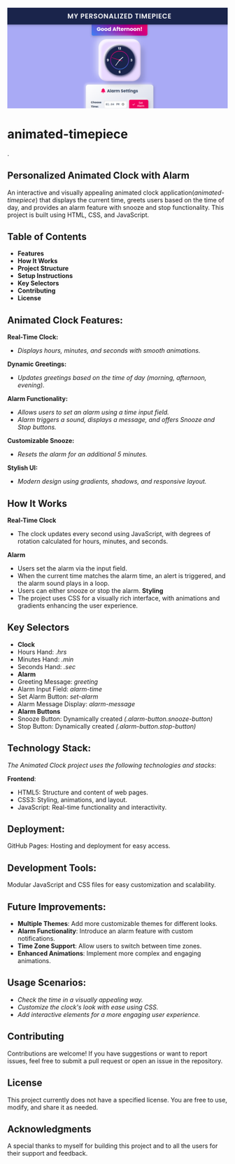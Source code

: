 ![Preview](./assets/preview.png)

# animated-timepiece
.
## Personalized Animated Clock with Alarm
An interactive and visually appealing animated clock application(*animated-timepiece*) that displays the current time, greets users based on the time of day, and provides an alarm feature with snooze and stop functionality. This project is built using HTML, CSS, and JavaScript.


## Table of Contents
- **Features**
- **How It Works**
- **Project Structure**
- **Setup Instructions**
- **Key Selectors**
- **Contributing**
- **License**



## Animated Clock Features:
 **Real-Time Clock:**
- *Displays hours, minutes, and seconds with smooth animations.*
  
 **Dynamic Greetings:**
- *Updates greetings based on the time of day (morning, afternoon, evening).*
  
 **Alarm Functionality:**
- *Allows users to set an alarm using a time input field.*
- *Alarm triggers a sound, displays a message, and offers Snooze and Stop buttons.*
  
 **Customizable Snooze:**
- *Resets the alarm for an additional 5 minutes.*
  
 **Stylish UI:**
- *Modern design using gradients, shadows, and responsive layout.*

## How It Works
**Real-Time Clock**
- The clock updates every second using JavaScript, with degrees of rotation calculated for hours, minutes, and seconds.

**Alarm**
- Users set the alarm via the input field.
- When the current time matches the alarm time, an alert is triggered, and the alarm sound plays in a loop.
- Users can either snooze or stop the alarm.
**Styling**
- The project uses CSS for a visually rich interface, with animations and gradients enhancing the user experience.


## Key Selectors
- **Clock**
- Hours Hand: *.hrs*
- Minutes Hand: *.min*
- Seconds Hand: *.sec*
- **Alarm**
- Greeting Message: *greeting*
- Alarm Input Field: *alarm-time*
- Set Alarm Button: *set-alarm*
- Alarm Message Display: *alarm-message*
- **Alarm Buttons**
- Snooze Button: Dynamically created *(.alarm-button.snooze-button)*
- Stop Button: Dynamically created *(.alarm-button.stop-button)*




## Technology Stack:
*The Animated Clock project uses the following technologies and stacks*:

**Frontend**:
- HTML5: Structure and content of web pages.
- CSS3: Styling, animations, and layout.
- JavaScript: Real-time functionality and interactivity.


## Deployment:
GitHub Pages: Hosting and deployment for easy access.


## Development Tools:
Modular JavaScript and CSS files for easy customization and scalability.


## Future Improvements:
- **Multiple Themes**: Add more customizable themes for different looks.
- **Alarm Functionality**: Introduce an alarm feature with custom notifications.
- **Time Zone Support**: Allow users to switch between time zones.
- **Enhanced Animations**: Implement more complex and engaging animations.


## Usage Scenarios:
- *Check the time in a visually appealing way.*
- *Customize the clock's look with ease using CSS.*
- *Add interactive elements for a more engaging user experience.*


## Contributing
Contributions are welcome! If you have suggestions or want to report issues, feel free to submit a pull request or open an issue in the repository.


## License
This project currently does not have a specified license. You are free to use, modify, and share it as needed.


## Acknowledgments
A special thanks to myself for building this project and to all the users for their support and feedback.
